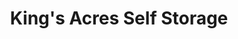 ---
title: "King's Acres Self Storage"
url: /loves-park/kings-acres-self-storage/
shop: storage rental
---